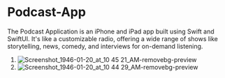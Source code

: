 # Podcast-App
 The Podcast Application is an iPhone and iPad app built using Swift and SwiftUI. It's like a customizable radio, offering a wide range of shows like storytelling, news, comedy, and interviews for on-demand listening.


1)  ![Screenshot_1946-01-20_at_10 45 21_AM-removebg-preview](https://github.com/Bhargav-92/Podcast-App/assets/77744221/12329677-e138-4ed9-ac32-8a1325503796)
2) ![Screenshot_1946-01-20_at_10 44 29_AM-removebg-preview](https://github.com/Bhargav-92/Podcast-App/assets/77744221/377943c5-d5f1-4dbf-8f4f-60bc76ac5b29)
